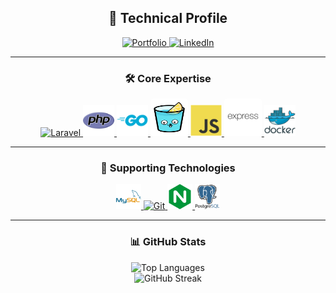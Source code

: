 <h2 align="center">🚀 Technical Profile</h2>

<p align="center">
  <a href="https://henly09.github.io/MyPortfolio/">
    <img src="https://img.shields.io/badge/Portfolio-FF5722?style=for-the-badge&logo=google-chrome&logoColor=white" alt="Portfolio" />
  </a>
  <a href="https://www.linkedin.com/in/yourprofile">
    <img src="https://img.shields.io/badge/LinkedIn-0A66C2?style=for-the-badge&logo=linkedin&logoColor=white" alt="LinkedIn" />
  </a>
</p>

---

<h3 align="center">🛠 Core Expertise</h3>

<p align="center">
  <!-- Laravel Stack -->
  <a href="https://laravel.com" target="_blank">
    <img src="https://cdn.jsdelivr.net/gh/devicons/devicon@latest/icons/laravel/laravel-original.svg" alt="Laravel" width="50" height="50" />
  </a>
  <a href="https://php.net" target="_blank">
    <img src="https://raw.githubusercontent.com/devicons/devicon/master/icons/php/php-original.svg" alt="PHP" width="50" height="50" />
  </a>
  
  <!-- Go/Gin -->
  <a href="https://golang.org" target="_blank">
    <img src="https://raw.githubusercontent.com/devicons/devicon/master/icons/go/go-original-wordmark.svg" alt="Go" width="50" height="50" />
  </a>
  <a href="https://gin-gonic.com" target="_blank">
    <img src="https://raw.githubusercontent.com/gin-gonic/logo/master/color.png" alt="Gin" width="50" height="50" style="background:white;padding:5px;border-radius:5px;" />
  </a>

<!-- JavaScript/ExpressJS -->
<a href="https://developer.mozilla.org/en-US/docs/Web/JavaScript" target="_blank">
  <img src="https://raw.githubusercontent.com/devicons/devicon/master/icons/javascript/javascript-original.svg" 
       alt="JavaScript" width="50" height="50" />
</a>
<a href="https://expressjs.com" target="_blank">
  <img src="https://raw.githubusercontent.com/devicons/devicon/master/icons/express/express-original-wordmark.svg" 
       alt="ExpressJS" width="50" height="50" style="background:white;padding:5px;border-radius:5px;" />
</a>

  
  <!-- Docker -->
  <a href="https://docker.com" target="_blank">
    <img src="https://raw.githubusercontent.com/devicons/devicon/master/icons/docker/docker-original-wordmark.svg" alt="Docker" width="50" height="50" />
  </a>
</p>

---

<h3 align="center">🔧 Supporting Technologies</h3>

<p align="center">
<a href="https://mysql.com" target="_blank">
  <img src="https://raw.githubusercontent.com/devicons/devicon/master/icons/mysql/mysql-original-wordmark.svg" 
       alt="MySQL" width="40" height="40" />
</a>

<a href="https://git-scm.com" target="_blank">
  <img src="https://www.vectorlogo.zone/logos/git-scm/git-scm-icon.svg" 
       alt="Git" width="40" height="40" />
</a>

<a href="https://nginx.org" target="_blank">
  <img src="https://raw.githubusercontent.com/devicons/devicon/master/icons/nginx/nginx-original.svg" 
       alt="NGINX" width="40" height="40" />
</a>

<a href="https://www.postgresql.org" target="_blank">
  <img src="https://raw.githubusercontent.com/devicons/devicon/master/icons/postgresql/postgresql-original-wordmark.svg" 
       alt="PostgreSQL" width="40" height="40" />
</a>

</p>

---

<div align="center">
  <h3>📊 GitHub Stats</h3>
  <img src="https://github-readme-stats.vercel.app/api/top-langs?username=henly09&show_icons=true&theme=vue&hide_border=true&layout=compact&hide=html,css,scss" alt="Top Languages" />
  <br/>
  <img src="https://github-readme-streak-stats.herokuapp.com/?user=henly09&theme=vue&hide_border=true" alt="GitHub Streak" />
</div>
